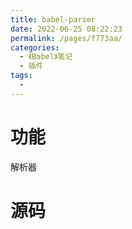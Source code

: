 ```yaml
---
title: babel-parser
date: 2022-06-25 08:22:23
permalink: /pages/f773aa/
categories:
  - 《Babel》笔记
  - 插件
tags:
  - 
---
```


# 功能
 解析器

# 源码